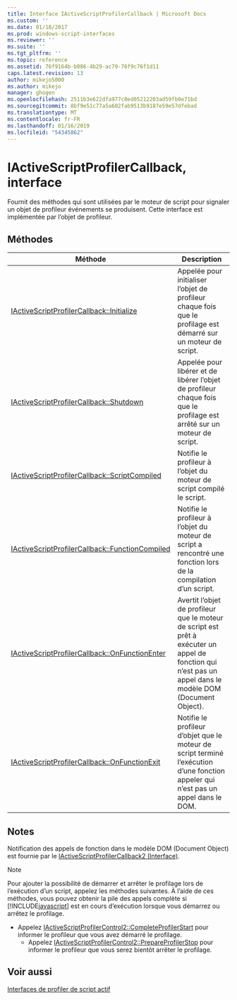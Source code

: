```yaml
---
title: Interface IActiveScriptProfilerCallback | Microsoft Docs
ms.custom: ''
ms.date: 01/18/2017
ms.prod: windows-script-interfaces
ms.reviewer: ''
ms.suite: ''
ms.tgt_pltfrm: ''
ms.topic: reference
ms.assetid: 76f9164b-b086-4b29-ac79-76f9c76f1d11
caps.latest.revision: 13
author: mikejo5000
ms.author: mikejo
manager: ghogen
ms.openlocfilehash: 2511b3e622dfa977c0ed05212203ad59fb0e71bd
ms.sourcegitcommit: 8bf9e51c77a5a602fab9513b9187e59e57dfebad
ms.translationtype: MT
ms.contentlocale: fr-FR
ms.lasthandoff: 01/16/2019
ms.locfileid: "54345862"
---
```

# <a name="iactivescriptprofilercallback-interface"></a>IActiveScriptProfilerCallback, interface
Fournit des méthodes qui sont utilisées par le moteur de script pour signaler un objet de profileur événements se produisent. Cette interface est implémentée par l’objet de profileur.  
  
## <a name="methods"></a>Méthodes  
  
|Méthode|Description|  
|------------|-----------------|  
|[IActiveScriptProfilerCallback::Initialize](../../winscript/reference/iactivescriptprofilercallback-initialize.md)|Appelée pour initialiser l’objet de profileur chaque fois que le profilage est démarré sur un moteur de script.|  
|[IActiveScriptProfilerCallback::Shutdown](../../winscript/reference/iactivescriptprofilercallback-shutdown.md)|Appelée pour libérer et de libérer l’objet de profileur chaque fois que le profilage est arrêté sur un moteur de script.|  
|[IActiveScriptProfilerCallback::ScriptCompiled](../../winscript/reference/iactivescriptprofilercallback-scriptcompiled.md)|Notifie le profileur à l’objet du moteur de script compilé le script.|  
|[IActiveScriptProfilerCallback::FunctionCompiled](../../winscript/reference/iactivescriptprofilercallback-functioncompiled.md)|Notifie le profileur à l’objet du moteur de script a rencontré une fonction lors de la compilation d’un script.|  
|[IActiveScriptProfilerCallback::OnFunctionEnter](../../winscript/reference/iactivescriptprofilercallback-onfunctionenter.md)|Avertit l’objet de profileur que le moteur de script est prêt à exécuter un appel de fonction qui n’est pas un appel dans le modèle DOM (Document Object).|  
|[IActiveScriptProfilerCallback::OnFunctionExit](../../winscript/reference/iactivescriptprofilercallback-onfunctionexit.md)|Notifie le profileur d’objet que le moteur de script terminé l’exécution d’une fonction appeler qui n’est pas un appel dans le DOM.|  
  
## <a name="remarks"></a>Notes  
 Notification des appels de fonction dans le modèle DOM (Document Object) est fournie par le [IActiveScriptProfilerCallback2 (Interface)](../../winscript/reference/iactivescriptprofilercallback2-interface.md).  
  
> [!NOTE]
>  Pour ajouter la possibilité de démarrer et arrêter le profilage lors de l’exécution d’un script, appelez les méthodes suivantes. À l’aide de ces méthodes, vous pouvez obtenir la pile des appels complète si [!INCLUDE[javascript](../../javascript/includes/javascript-md.md)] est en cours d’exécution lorsque vous démarrez ou arrêtez le profilage.  
> 
> - Appelez [IActiveScriptProfilerControl2::CompleteProfilerStart](../../winscript/reference/iactivescriptprofilercontrol2-completeprofilerstart.md) pour informer le profileur que vous avez démarré le profilage.  
>   -   Appelez [IActiveScriptProfilerControl2::PrepareProfilerStop](../../winscript/reference/iactivescriptprofilercontrol2-prepareprofilerstop.md) pour informer le profileur que vous serez bientôt arrêter le profilage.  
  
## <a name="see-also"></a>Voir aussi  
 [Interfaces de profiler de script actif](../../winscript/reference/active-script-profiler-interfaces.md)